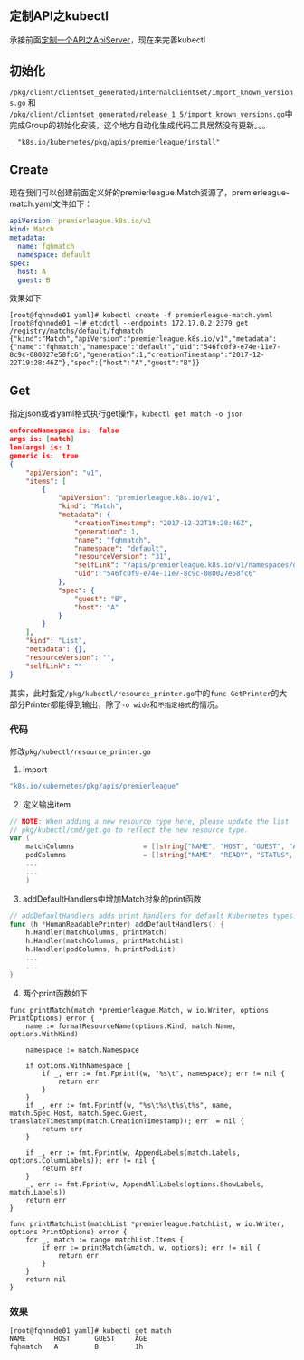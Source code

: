 ## 定制API之kubectl

承接前面[定制一个API之ApiServer](https://github.com/Kevin-fqh/learning-k8s-source-code/blob/master/apiserver/定制一个API之ApiServer篇/定制一个API之ApiServer.md)，现在来完善kubectl

## 初始化
`/pkg/client/clientset_generated/internalclientset/import_known_versions.go` 和 `/pkg/client/clientset_generated/release_1_5/import_known_versions.go`中完成Group的初始化安装，这个地方自动化生成代码工具居然没有更新。。。
```
_ "k8s.io/kubernetes/pkg/apis/premierleague/install"
```

## Create
现在我们可以创建前面定义好的premierleague.Match资源了，premierleague-match.yaml文件如下：
```yaml
apiVersion: premierleague.k8s.io/v1
kind: Match
metadata:
  name: fqhmatch
  namespace: default
spec:
  host: A
  guest: B
```

效果如下
```shell
[root@fqhnode01 yaml]# kubectl create -f premierleague-match.yaml 
[root@fqhnode01 ~]# etcdctl --endpoints 172.17.0.2:2379 get  /registry/matchs/default/fqhmatch
{"kind":"Match","apiVersion":"premierleague.k8s.io/v1","metadata":{"name":"fqhmatch","namespace":"default","uid":"546fc0f9-e74e-11e7-8c9c-080027e58fc6","generation":1,"creationTimestamp":"2017-12-22T19:28:46Z"},"spec":{"host":"A","guest":"B"}}
```

## Get
指定json或者yaml格式执行get操作，`kubectl get match -o json`
```json
enforceNamespace is:  false
args is: [match]
len(args) is: 1
generic is:  true
{
    "apiVersion": "v1",
    "items": [
        {
            "apiVersion": "premierleague.k8s.io/v1",
            "kind": "Match",
            "metadata": {
                "creationTimestamp": "2017-12-22T19:28:46Z",
                "generation": 1,
                "name": "fqhmatch",
                "namespace": "default",
                "resourceVersion": "31",
                "selfLink": "/apis/premierleague.k8s.io/v1/namespaces/default/matchs/fqhmatch",
                "uid": "546fc0f9-e74e-11e7-8c9c-080027e58fc6"
            },
            "spec": {
                "guest": "B",
                "host": "A"
            }
        }
    ],
    "kind": "List",
    "metadata": {},
    "resourceVersion": "",
    "selfLink": ""
}
```
其实，此时指定`/pkg/kubectl/resource_printer.go`中的`func GetPrinter`的大部分Printer都能得到输出，除了`-o wide`和`不指定格式`的情况。


### 代码
修改`pkg/kubectl/resource_printer.go`

1. import
```go
"k8s.io/kubernetes/pkg/apis/premierleague"
```

2. 定义输出item
```go
// NOTE: When adding a new resource type here, please update the list
// pkg/kubectl/cmd/get.go to reflect the new resource type.
var (
	matchColumns                 = []string{"NAME", "HOST", "GUEST", "AGE"}
	podColumns                   = []string{"NAME", "READY", "STATUS", "RESTARTS", "AGE"}
	...
	...
	)
```

3. addDefaultHandlers中增加Match对象的print函数
```go
// addDefaultHandlers adds print handlers for default Kubernetes types.
func (h *HumanReadablePrinter) addDefaultHandlers() {
	h.Handler(matchColumns, printMatch)
	h.Handler(matchColumns, printMatchList)
	h.Handler(podColumns, h.printPodList)
	...
	...
}
```
4. 两个print函数如下
```
func printMatch(match *premierleague.Match, w io.Writer, options PrintOptions) error {
	name := formatResourceName(options.Kind, match.Name, options.WithKind)

	namespace := match.Namespace

	if options.WithNamespace {
		if _, err := fmt.Fprintf(w, "%s\t", namespace); err != nil {
			return err
		}
	}
	if _, err := fmt.Fprintf(w, "%s\t%s\t%s\t%s", name, match.Spec.Host, match.Spec.Guest, translateTimestamp(match.CreationTimestamp)); err != nil {
		return err
	}

	if _, err := fmt.Fprint(w, AppendLabels(match.Labels, options.ColumnLabels)); err != nil {
		return err
	}
	_, err := fmt.Fprint(w, AppendAllLabels(options.ShowLabels, match.Labels))
	return err
}

func printMatchList(matchList *premierleague.MatchList, w io.Writer, options PrintOptions) error {
	for _, match := range matchList.Items {
		if err := printMatch(&match, w, options); err != nil {
			return err
		}
	}
	return nil
}
```

### 效果
```shell
[root@fqhnode01 yaml]# kubectl get match
NAME       HOST      GUEST     AGE
fqhmatch   A         B         1h
```




